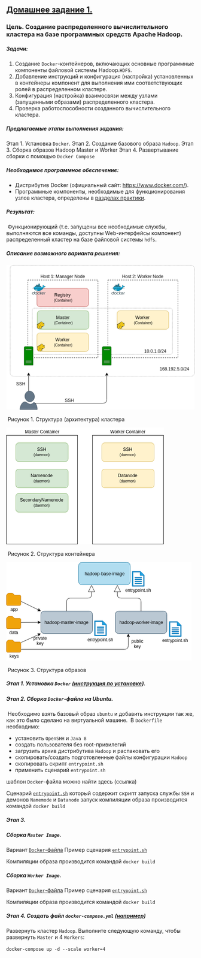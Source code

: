## **<u>Домашнее задание 1.</u>**

### Цель. Создание распределенного вычислительного кластера на базе программных средств Apache Hadoop.

##### Задачи:

1. Создание `Docker`-контейнеров, включающих основные программные компоненты файловой системы Hadoop.`HDFS`.
2. Добавление инструкций и конфигурация (настройка) установленных в контейнеры компонент для 
   выполнения ими соответствующих ролей в распределенном кластере.
3. Конфигурация (настройка) взаимосвязи между узлами (запущенными образами) распределенного кластера.
4. Проверка работоспособности созданного вычислительного кластера.

##### Предлагаемые этапы выполнения задания:

Этап 1. Установка `Docker`. 
Этап 2. Создание базового образа `Hadoop`.
Этап 3. Сборка образов Hadoop Master и Worker 
Этап 4. Развертывание сборки с помощью `Docker Compose`

##### Необходимое программное обеспечение:

- Дистрибутив Docker (официальный сайт: https://www.docker.com/).
- Программные компоненты, необходимые для функционирования узлов кластера, определены в [разделах практики](https://github.com/SergUSProject/BigDataProcSystems_practice).

##### Результат:

​    Функционирующий (т.е. запущены все необходимые службы, выполняются все команды, доступны Web-интерфейсы компонент) распределенный кластер на базе файловой системы `hdfs`.

##### Описание возможного варианта решения:

![Структура (архитектура) кластера](./img/docker/cluster_architecture.png)

​                                                                Рисунок 1. Структура (архитектура) кластера

 
![Cтруктура контейнера](./img/docker/cluster_containers.png)

​                                                                         Рисунок 2. Структура контейнера



![Структура образов](./img/docker/cluster_images.png)

​                                                                              Рисунок 3. Структура образов



##### Этап 1. Установка `Docker` ([инструкция по установке](https://docs.docker.com/engine/install/ubuntu/)).

##### Этап 2. Сборка `Docker`-файла на Ubuntu.

​	Необходимо взять базовый образ `ubuntu` и добавить инструкции так же, как это было сделано на виртуальной машине.
​	В `Dockerfile` необходимо:

 - установить `OpenSHH` и `Java 8`
 - создать пользователя без root-привилегий
 - загрузить архив дистрибутива `Hadoop` и распаковать его
 - скопировать/создать подготовленные файлы конфигурации `Hadoop`
 - скопировать скрипт `entrypoint.sh` 
 - применить сценарий `entrypoint.sh`

шаблон `Docker`-файла можно найти здесь (ссылка)

Сценарий [`entrypoint.sh`](./base/entrypoint.sh) который содержит скрипт запуска службы `SSH` и демонов `Namemode` и `Datanode`
запуск компиляции образа производится командой `docker build`

##### Этап 3. 

##### 	Сборка `Master Image`. 

 Вариант [`Docker`-файла](./master/Dockerfile) 
 Пример сценария [`entrypoint.sh`](./master/entrypoint.sh) 

 Компиляции образа производится командой `docker build`

#####  	Сборка `Worker Image`. 

 Вариант [`Docker`-файла](./worker/Dockerfile)
 Пример сценария [`entrypoint.sh`](./worker/entrypoint.sh) 

 Компиляции образа производится командой `docker build`

##### Этап 4. Создать файл `docker-compose.yml` ([например](HomeWork_1/docker-compose.yml))

Развернуть кластер `Hadoop`. Выполните следующую команду, чтобы развернуть `Master` и 4 `Workers`:

`docker-compose up -d --scale worker=4`        
